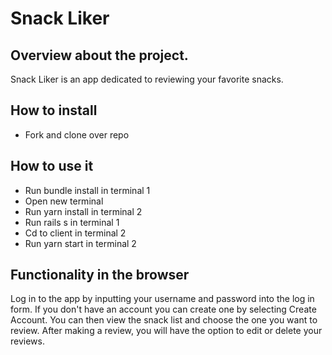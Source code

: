 # Snack Liker
## Overview about the project.
Snack Liker is an app dedicated to reviewing your favorite snacks. 

## How to install
- Fork and clone over repo

## How to use it
- Run bundle install in terminal 1
- Open new terminal 
- Run yarn install in terminal 2
- Run rails s in terminal 1
- Cd to client in terminal 2
- Run yarn start in terminal 2

## Functionality in the browser
Log in to the app by inputting your username and password into the log in form. If you don't have an account you can create one by selecting Create Account. You can then view the snack list and choose the one you want to review. After making a review, you will have the option to edit or delete your reviews.
